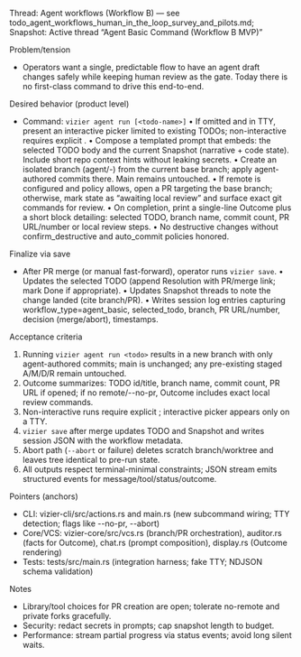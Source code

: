 Thread: Agent workflows (Workflow B) — see todo_agent_workflows_human_in_the_loop_survey_and_pilots.md; Snapshot: Active thread “Agent Basic Command (Workflow B MVP)”

Problem/tension
- Operators want a single, predictable flow to have an agent draft changes safely while keeping human review as the gate. Today there is no first-class command to drive this end-to-end.

Desired behavior (product level)
- Command: `vizier agent run [<todo-name>]`
  • If <todo-name> omitted and in TTY, present an interactive picker limited to existing TODOs; non-interactive requires explicit <todo-name>.
  • Compose a templated prompt that embeds: the selected TODO body and the current Snapshot (narrative + code state). Include short repo context hints without leaking secrets.
  • Create an isolated branch (agent/<id>-<slug>) from the current base branch; apply agent-authored commits there. Main remains untouched.
  • If remote is configured and policy allows, open a PR targeting the base branch; otherwise, mark state as “awaiting local review” and surface exact git commands for review.
  • On completion, print a single-line Outcome plus a short block detailing: selected TODO, branch name, commit count, PR URL/number or local review steps.
  • No destructive changes without confirm_destructive and auto_commit policies honored.

Finalize via save
- After PR merge (or manual fast-forward), operator runs `vizier save`.
  • Updates the selected TODO (append Resolution with PR/merge link; mark Done if appropriate).
  • Updates Snapshot threads to note the change landed (cite branch/PR).
  • Writes session log entries capturing workflow_type=agent_basic, selected_todo, branch, PR URL/number, decision (merge/abort), timestamps.

Acceptance criteria
1) Running `vizier agent run <todo>` results in a new branch with only agent-authored commits; main is unchanged; any pre-existing staged A/M/D/R remain untouched.
2) Outcome summarizes: TODO id/title, branch name, commit count, PR URL if opened; if no remote/--no-pr, Outcome includes exact local review commands.
3) Non-interactive runs require explicit <todo>; interactive picker appears only on a TTY.
4) `vizier save` after merge updates TODO and Snapshot and writes session JSON with the workflow metadata.
5) Abort path (`--abort` or failure) deletes scratch branch/worktree and leaves tree identical to pre-run state.
6) All outputs respect terminal-minimal constraints; JSON stream emits structured events for message/tool/status/outcome.

Pointers (anchors)
- CLI: vizier-cli/src/actions.rs and main.rs (new subcommand wiring; TTY detection; flags like --no-pr, --abort)
- Core/VCS: vizier-core/src/vcs.rs (branch/PR orchestration), auditor.rs (facts for Outcome), chat.rs (prompt composition), display.rs (Outcome rendering)
- Tests: tests/src/main.rs (integration harness; fake TTY; NDJSON schema validation)

Notes
- Library/tool choices for PR creation are open; tolerate no-remote and private forks gracefully.
- Security: redact secrets in prompts; cap snapshot length to budget.
- Performance: stream partial progress via status events; avoid long silent waits.
